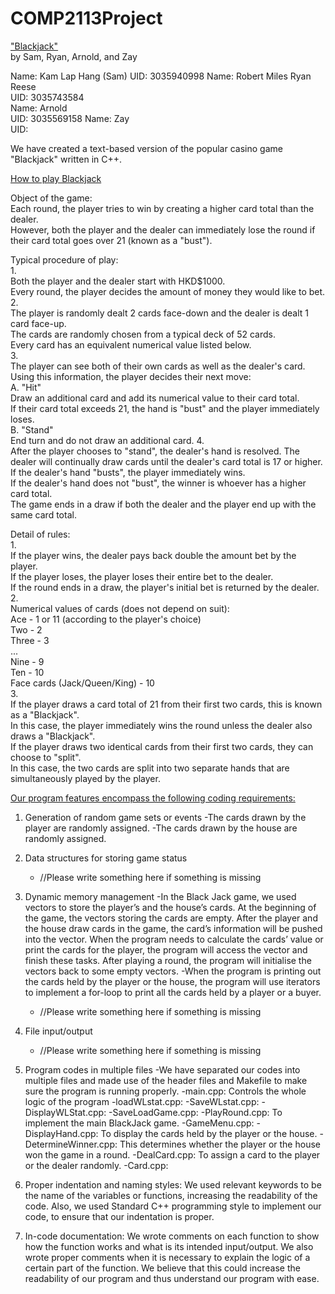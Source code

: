 # COMP2113Project
<ins>"Blackjack"</ins>  
by Sam, Ryan, Arnold, and Zay

Name: Kam Lap Hang (Sam)
UID: 3035940998
Name: Robert Miles Ryan Reese  
UID: 3035743584  
Name: Arnold  
UID:  3035569158
Name: Zay  
UID:  

We have created a text-based version of the popular casino game "Blackjack" written in C++.

<ins>How to play Blackjack</ins>

Object of the game:  
	Each round, the player tries to win by creating a higher card total than the dealer.  
	However, both the player and the dealer can immediately lose the round if their card total goes over 21 (known as a "bust").  

Typical procedure of play:  
1.  
	Both the player and the dealer start with HKD$1000.  
	Every round, the player decides the amount of money they would like to bet.  
2.  
	The player is randomly dealt 2 cards face-down and the dealer is dealt 1 card face-up.  
	The cards are randomly chosen from a typical deck of 52 cards.  
	Every card has an equivalent numerical value listed below.  
3.  
	The player can see both of their own cards as well as the dealer's card.  
	Using this information, the player decides their next move:  
		A. "Hit"  
			Draw an additional card and add its numerical value to their card total.  
			If their card total exceeds 21, the hand is "bust" and the player immediately loses.  
		B. "Stand"  
			End turn and do not draw an additional card.
4.  
	After the player chooses to "stand", the dealer's hand is resolved. 
	The dealer will continually draw cards until the dealer's card total is 17 or higher.  
	If the dealer's hand "busts", the player immediately wins.  
	If the dealer's hand does not "bust", the winner is whoever has a higher card total.  
	The game ends in a draw if both the dealer and the player end up with the same card total.  

Detail of rules:  
1.  
	If the player wins, the dealer pays back double the amount bet by the player.  
	If the player loses, the player loses their entire bet to the dealer.  
	If the round ends in a draw, the player's initial bet is returned by the dealer.  
2.  
	Numerical values of cards (does not depend on suit):  
	Ace - 1 or 11 (according to the player's choice)  
	Two - 2  
	Three - 3  
	...  
	Nine - 9  
	Ten - 10  
	Face cards (Jack/Queen/King) - 10  
3.  
	If the player draws a card total of 21 from their first two cards, this is known as a "Blackjack".  
	In this case, the player immediately wins the round unless the dealer also draws a "Blackjack".  
	If the player draws two identical cards from their first two cards, they can choose to "split".  
	In this case, the two cards are split into two separate hands that are simultaneously played by the player.  

<ins>Our program features encompass the following coding requirements:</ins>

1.  Generation of random game sets or events
	-The cards drawn by the player are randomly assigned.
	-The cards drawn by the house are randomly assigned.

2.  Data structures for storing game status
	- //Please write something here if something is missing

3.  Dynamic memory management
	-In the Black Jack game, we used vectors to store the player’s and the house’s cards. At the beginning of the game, the vectors storing the cards are empty. After the player and the house draw cards in the game, the card’s information will be pushed into the vector. When the program needs to calculate the cards’ value or print the cards for the player, the program will access the vector and finish these tasks. After playing a round, the program will initialise the vectors back to some empty vectors.
	-When the program is printing out the cards held by the player or the house, the program will use iterators to implement a for-loop to print all the cards held by a player or a buyer.
	- //Please write something here if something is missing

4.  File input/output
	- //Please write something here if something is missing

5.  Program codes in multiple files
	-We have separated our codes into multiple files and made use of the header files and Makefile to make sure the program is running properly. 
	-main.cpp: Controls the whole logic of the program
	-loadWLstat.cpp:
	-SaveWLstat.cpp:
	-DisplayWLStat.cpp:
	-SaveLoadGame.cpp:
	-PlayRound.cpp: To implement the main BlackJack game.
	-GameMenu.cpp: 
	-DisplayHand.cpp: To display the cards held by the player or the house.
	-DetermineWinner.cpp: This determines whether the player or the house won the game in a round.
	-DealCard.cpp: To assign a card to the player or the dealer randomly.
	-Card.cpp: 

6.  Proper indentation and naming styles: We used relevant keywords to be the name of the variables or functions, increasing the readability of the code. Also, we used 	Standard C++ programming style to implement our code, to ensure that our indentation is proper.

7.  In-code documentation: We wrote comments on each function to show how the function works and what is its intended input/output. We also wrote proper comments when it is necessary to explain the logic of a certain part of the function. We believe that this could increase the readability of our program and thus understand our program with ease.
